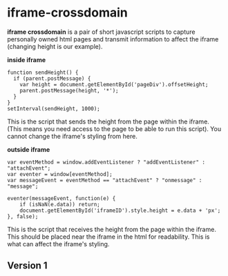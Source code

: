 iframe-crossdomain
======
**iframe crossdomain** is a pair of short javascript scripts to capture personally owned html pages and transmit information to affect the iframe (changing height is our example).


**inside iframe**
```
function sendHeight() {
  if (parent.postMessage) {
    var height = document.getElementById('pageDiv').offsetHeight;
    parent.postMessage(height, '*');
  }
}
setInterval(sendHeight, 1000);
```

This is the script that sends the height from the page within the iframe. (This means you need access to the page to be able to run this script). You cannot change the iframe's styling from here.

**outside iframe**

```
var eventMethod = window.addEventListener ? "addEventListener" : "attachEvent";
var eventer = window[eventMethod];
var messageEvent = eventMethod == "attachEvent" ? "onmessage" : "message";

eventer(messageEvent, function(e) {
    if (isNaN(e.data)) return;
    document.getElementById('iframeID').style.height = e.data + 'px';
}, false);
```
This is the script that receives the height from the page within the iframe. This should be placed near the iframe in the html for readability. This is what can affect the iframe's styling.

## Version 1
